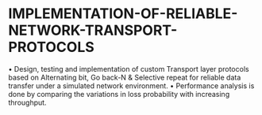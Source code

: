 # IMPLEMENTATION-OF-RELIABLE-NETWORK-TRANSPORT-PROTOCOLS
• Design, testing and implementation of custom Transport layer protocols based on Alternating bit, Go back-N &amp; Selective repeat for reliable data transfer under a simulated network environment. • Performance analysis is done by comparing the variations in loss probability with increasing throughput.
